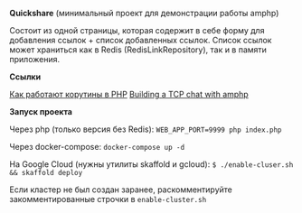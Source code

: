 **Quickshare** (минимальный проект для демонстрации работы amphp)

Состоит из одной страницы, которая содержит в себе форму для добавления ссылок + список добавленных ссылок.
Список ссылок может храниться как в Redis (RedisLinkRepository), так и в памяти приложения.

**Ссылки**

[Как работают корутины в PHP](https://habr.com/ru/post/164173/)
[Building a TCP chat with amphp](https://amphp.org/getting-started/tcp-chat/)

**Запуск проекта**

Через php (только версия без Redis):
`WEB_APP_PORT=9999 php index.php`

Через docker-compose:
`docker-compose up -d`

На Google Cloud (нужны утилиты skaffold и gcloud):
`$ ./enable-cluser.sh && skaffold deploy` 

Если кластер не был создан заранее, раскомментируйте закомментированные строчки в `enable-cluster.sh`
